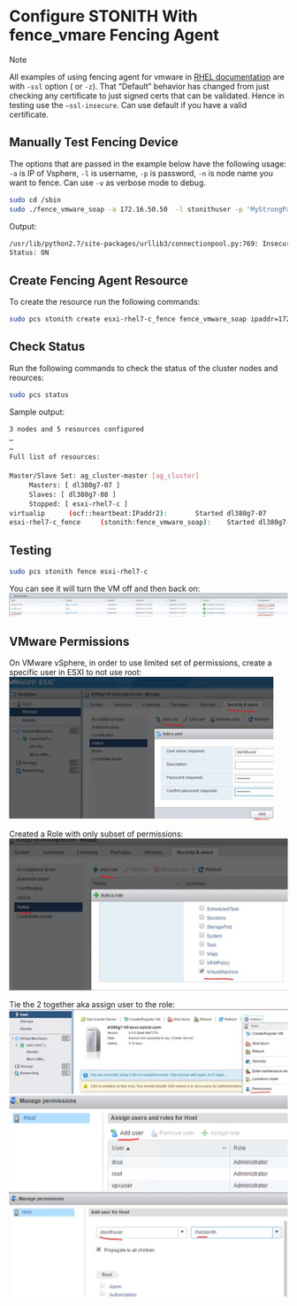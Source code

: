 # Configure STONITH With fence_vmare Fencing Agent

>[!NOTE]
>All examples of using fencing agent for vmware in [RHEL documentation](https://access.redhat.com/solutions/306233) are with `-ssl` option ( or `-z`). That “Default” behavior has changed from just checking any certificate to just signed certs that can be validated. Hence in testing use the `–ssl-insecure`. Can use default if you have a valid certificate.

## Manually Test Fencing Device

The options that are passed in the example below have the following usage: `-a` is IP of Vsphere, `-l` is username, `-p` is password, `-n` is node name you want to fence. Can use `-v` as verbose mode to debug.

```bash
sudo cd /sbin
sudo ./fence_vmware_soap -a 172.16.50.50  -l stonithuser -p 'MyStrongPassword1!' --ssl-insecure  --action status -n esxi-rhel7-c
```
Output:
```bash
/usr/lib/python2.7/site-packages/urllib3/connectionpool.py:769: InsecureRequestWarning: Unverified HTTPS request is being made. Adding certificate verification is strongly advised. See: https://urllib3.readthedocs.org/en/latest/security.html
Status: ON
```

## Create Fencing Agent Resource

To create the resource run the following commands:
```bash
sudo pcs stonith create esxi-rhel7-c_fence fence_vmware_soap ipaddr=172.16.50.50 ssl_insecure=1 login=stonithuser passwd='MyStrongPassword1!' pcmk_host_list=esxi-rhel7-c
```

## Check Status

Run the following commands to check the status of the cluster nodes and reources:
```bash
sudo pcs status
```
Sample output:
```bash
3 nodes and 5 resources configured
…
…
Full list of resources:

Master/Slave Set: ag_cluster-master [ag_cluster]
     Masters: [ dl380g7-07 ]
     Slaves: [ dl380g7-08 ]
     Stopped: [ esxi-rhel7-c ]
virtualip      (ocf::heartbeat:IPaddr2):       Started dl380g7-07
esxi-rhel7-c_fence     (stonith:fence_vmware_soap):    Started dl380g7-08
```

## Testing

```bash
sudo pcs stonith fence esxi-rhel7-c
```
You can see it will turn the VM off and then back on:
 ![Stonith action](../../../../../../media/features/high-availability/stonith-action.png "Stonith action")

 ## VMware Permissions

On VMware vSphere, in order to use limited set of permissions, create a specific user in ESXI to not use root:
 ![Create user](../../../../../../media/features/high-availability/create-user-vmware.png "Create user")

Created a Role with only subset of permissions:
 ![Create role](../../../../../../media/features/high-availability/create-role-vmware.png "Create role")

Tie the 2 together aka assign user to the role:
 ![Assign user to role](../../../../../../media/features/high-availability/assign-user-to-role-vmware.png "Assign user to role")
 ![Manage permissions](../../../../../../media/features/high-availability/manage-permissions1-vmware.png "Manage permissions")
 ![Manage permissions](../../../../../../media/features/high-availability/manage-permissions2-vmware.png "Manage permissions")